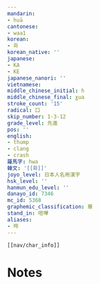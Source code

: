 ```yaml
---
mandarin:
- huā
cantonese:
- waa1
korean:
- 화
korean_native: ''
japanese:
- KA
- KE
japanese_nanori: ''
vietnamese:
middle_chinese_initial: h
middle_chinese_final: ɣua
stroke_count: '15'
radical: 口
skip_number: 1-3-12
grade_level: 先進
pos: ''
english:
- thump
- clang
- crash
羅馬字: hwa
韓文: '[[화]]'
joyo_level: 日本人名用漢字
hsk_level: ''
hanmun_edu_level: ''
danayo_id: 7346
mc_id: 5368
graphemic_classification: 華
stand_in: 喧嘩
aliases:
- 哗
---
```

```meta-bind-embed
[[nav/char_info]]
```

# Notes
